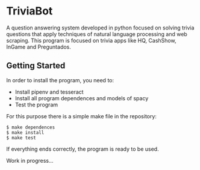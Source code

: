 # TriviaBot
A question answering system developed in python focused on solving trivia questions that apply techniques of natural language processing and web scraping.
This program is focused on trivia apps like HQ, CashShow, InGame and Preguntados.

## Getting Started
In order to install the program, you need to:
* Install pipenv and tesseract
* Install all program dependences and models of spacy
* Test the program

For this purpose there is a simple make file in the repository:
```
$ make dependences
$ make install
$ make test
```
If everything ends correctly, the program is ready to be used.


Work in progress...
